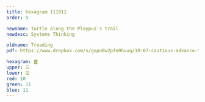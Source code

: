 ```yaml
---
title: hexagram 111011
order: 5

newname: Turtle along the Playpus's trail
newdesc: Systems Thinking

oldname: Treading
pdf: https://www.dropbox.com/s/gopn8w2pfe0hvuq/10-07-cautious-advance-treading.pdf?dl=0

hexagram: ䷉
upper: ☰
lower: ☱
red: 10
green: 11
blue: 11
---
```


